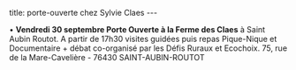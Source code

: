 title: porte-ouverte chez Sylvie Claes
    ---
   
•	**Vendredi 30 septembre Porte Ouverte à la Ferme des Claes** à Saint Aubin Routot. A partir de 17h30 visites guidées puis repas Pique-Nique et Documentaire + débat co-organisé par les  Défis Ruraux et Ecochoix. 75, rue de la Mare-Cavelière - 76430 SAINT-AUBIN-ROUTOT